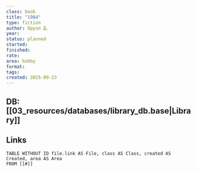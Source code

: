 ```yaml
---
class: book
title: "1984"
type: fiction
author: Оруэл Д.
year:
status: planned
started:
finished:
rate:
area: hobby
format:
tags:
created: 2025-09-23
---
```

## DB: [[03_resources/databases/library_db.base|Library]]

## Links

```dataview
TABLE WITHOUT ID file.link AS File, class AS Class, created AS Created, area AS Area
FROM [[#]]
````